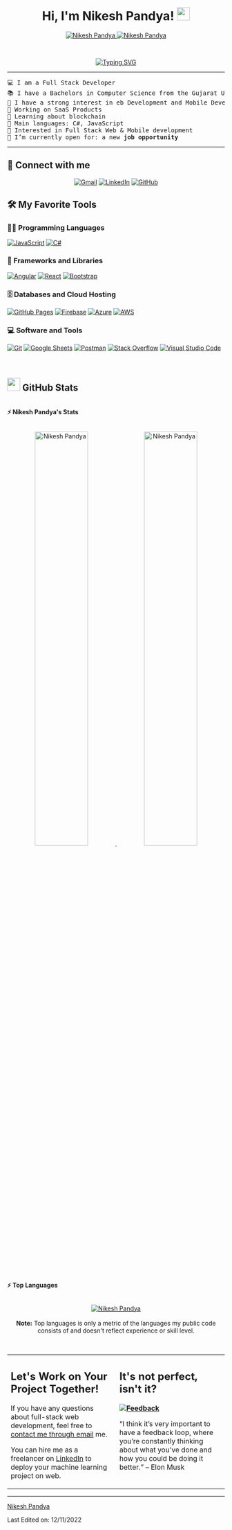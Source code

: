 <h1 align="center">
Hi, I'm Nikesh Pandya!
	<a href="https://github.com/nikesh9220" target="_self">
		<img src="https://media.giphy.com/media/hvRJCLFzcasrR4ia7z/giphy.gif" width="30">
	</a>
</h1>
<p align="center">
	<a href="https://github.com/nikesh9220">
		<img src="https://komarev.com/ghpvc/?username=bouaskaoun&label=Profile%20views&color=0e75b6&style=flat" alt="Nikesh Pandya" />
	</a>
	<a href="https://github.com/nikesh9220">
		<img src="https://img.shields.io/github/followers/bouaskaoun?label=Followers" alt="Nikesh Pandya" />
	</a>
</p>
<br/>
<p align="center">
<a href="https://github.com/nikesh9220"><img src="https://readme-typing-svg.herokuapp.com?font=Fira+Code&pause=1000&center=true&width=435&lines=Full+Stack+Developer;C%23%2C+Angular%2C+React+Developer;You+can+hire+me+as+a+Freelancer" alt="Typing SVG" /></a>
</p>

<hr>

<pre>
💻 I am a Full Stack Developer
📚 I have a Bachelors in Computer Science from the Gujarat University (India)
📝 I have a strong interest in eb Development and Mobile Development
🔭 Working on SaaS Products
🌱 Learning about blockchain
🌟 Main languages: C#, JavaScript
🚩 Interested in Full Stack Web & Mobile development
🤔 I’m currently open for: a new <b>job opportunity</b>
</pre>
<hr>

## 🤝 Connect with me
<p align="center">
	<a href="mailto:nikesh9220@gmail.com"><img img src="https://img.shields.io/badge/gmail-%23EA4335.svg?style=plastic&logo=gmail&logoColor=white" alt="Gmail"/></a>
	<a href="https://www.linkedin.com/in/imnpandya/"><img src="https://img.shields.io/badge/linkedin-%230A66C2.svg?style=plastic&logo=linkedin&logoColor=white" alt="LinkedIn"/></a>
	<a href="https://github.com/nikesh9220"><img src="https://img.shields.io/badge/github-%23181717.svg?style=plastic&logo=github&logoColor=white" alt="GitHub"/></a>
</p>

## 🛠️ My Favorite Tools

### 👨‍💻 Programming Languages

<p>
    <a href="https://github.com/nikesh9220"><img alt="JavaScript" src="https://img.shields.io/badge/JavaScript%20-%23F7DF1E.svg?logo=javascript&logoColor=black"></a>
    <a href="https://github.com/nikesh9220"><img alt="C#" src="https://img.shields.io/badge/c%23-%23239120.svg?&logo=c-sharp&logoColor=white"></a>

### 🧰 Frameworks and Libraries

<p>
    <a href="https://github.com/nikesh9220"><img alt="Angular" src="https://img.shields.io/badge/Angular%20-%23D00000.svg?logo=Angular&logoColor=white"></a>
    <a href="https://github.com/nikesh9220"><img alt="React" src="https://img.shields.io/badge/react-%2320232a.svg?logo=react&logoColor=%2361DAFB"></a>
    <a href="https://github.com/nikesh9220"><img alt="Bootstrap" src="https://img.shields.io/badge/Bootstrap%20-%23150458.svg?logo=Bootstrap&logoColor=white"></a>
</p>

### 🗄️ Databases and Cloud Hosting

<p>
    <a href="https://github.com/nikesh9220"><img alt="GitHub Pages" src="https://img.shields.io/badge/GitHub%20Pages-%23327FC7.svg?logo=github&logoColor=white"></a>
    <a href="https://github.com/nikesh9220"><img alt="Firebase" src ="https://img.shields.io/badge/Firebase-%23FF6F00.svg?logo=firebase&logoColor=white"></a>
    <a href="https://github.com/nikesh9220"><img alt="Azure" src ="https://img.shields.io/badge/azure-%230072C6.svg?logo=microsoftazure&logoColor=white"></a>
    <a href="https://github.com/nikesh9220"><img alt="AWS" src ="https://img.shields.io/badge/AWS-%23FF9900.svg?logo=amazon-aws&logoColor=white"></a>
</p>

### 💻 Software and Tools

<p>
    <a href="https://github.com/nikesh9220"><img alt="Git" src="https://img.shields.io/badge/Git%20-%23F05033.svg?logo=git&logoColor=white"></a>
    <a href="https://github.com/nikesh9220"><img alt="Google Sheets" src="https://img.shields.io/badge/Google%20Sheets%20-%2334A853.svg?logo=google%20sheets&logoColor=white"></a>
    <a href="https://github.com/nikesh9220"><img alt="Postman" src="https://img.shields.io/badge/Postman-FF6C37?logo=postman&logoColor=white"></a>
    <a href="https://github.com/nikesh9220"><img alt="Stack Overflow" src="https://img.shields.io/badge/-Stack%20Overflow-FE7A16?logo=stack-overflow&logoColor=white"></a>
    <a href="https://github.com/nikesh9220"><img alt="Visual Studio Code" src="https://img.shields.io/badge/Visual%20Studio%20Code-0078d7.svg?logo=visual-studio-code&logoColor=white"></a>
</p>
</br>

## <a href="https://github.com/nikesh9220"><img src="https://www.blumbergdigital.com/wp-content/uploads/2020/10/stats-graphic-statistics-business-512.png" width="30"></a> GitHub Stats

<br/>
<summary><b>⚡ Nikesh Pandya's Stats</b></summary>
<br/>
<p align="center">
	<a href="https://github.com/nikesh9220">
	<img width="49.5%" src="https://github-readme-stats.vercel.app/api?username=nikesh9220&show_icons=true&count_private=true" alt="Nikesh Pandya">
	<img width="49.5%" src="https://github-readme-streak-stats.herokuapp.com/?user=nikesh9220&count_private=true" alt="Nikesh Pandya">
	</a>
	<br/>
</p>
<br/>
<!--
<summary><b>⚡ Activity graph</b></summary>
<br/>
<p align="center">
	<a href="https://github.com/nikesh9220">
		<img src="https://activity-graph.herokuapp.com/graph?username=nikesh9220&bg_color=ffffff&color=000000&line=000000&point=000000&area=true&hide_border=true&count_private=true" alt="Nikesh Pandya">
	</a>
</p>
<br/>
-->
<summary><b>⚡ Top Languages</b></summary>
<br/>

<p align="center">
	<a href="https://github.com/nikesh9220">
	<img src="https://github-readme-stats.vercel.app/api/top-langs/?username=nikesh9220&langs_count=8&layout=compact&count_private=true" alt="Nikesh Pandya">
	</a>
	<br/>
<br/>
<b>Note:</b> Top languages is only a metric of the languages my public code consists of and doesn't reflect experience or skill level.
</p>
<br/>

<table style="border: none">
  <tr>
  <td width="50%" valign="top">

## Let's Work on Your Project Together!

If you have any questions about full-stack web development, feel free to <a href="mailto:nikesh9220@gmail.com">contact me through email</a> me.

You can hire me as a freelancer on <a href="https://www.linkedin.com/in/imnpandya/">LinkedIn</a> to deploy your machine learning project on web.

  </td>
  <td width="50%" valign="top">

## It's not perfect, isn't it?

**<a href="https://github.com/nikesh9220"><img alt="Feedback" src="https://img.shields.io/badge/Ask%20me-anything-1abc9c.svg"></a>**

“I think it’s very important to have a feedback loop, where you’re constantly thinking about what you’ve done and how you could be doing it better.”
– Elon Musk

  </td>
  </tr>
</table>

------

[Nikesh Pandya](https://github.com/nikesh9220)

Last Edited on: 12/11/2022
